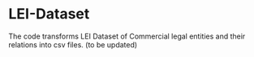 # LEI-Dataset
The code transforms LEI Dataset of Commercial legal entities and their relations into csv files. (to be updated)
